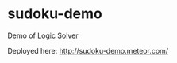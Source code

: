 # sudoku-demo

Demo of [Logic Solver](https://github.com/meteor/meteor/tree/devel/packages/logic-solver)

Deployed here: http://sudoku-demo.meteor.com/
